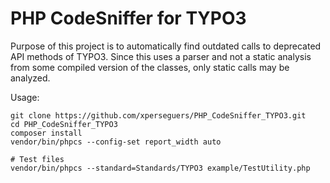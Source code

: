 PHP CodeSniffer for TYPO3
=========================

Purpose of this project is to automatically find outdated calls to deprecated API methods
of TYPO3. Since this uses a parser and not a static analysis from some compiled version of
the classes, only static calls may be analyzed.

Usage:

```
git clone https://github.com/xperseguers/PHP_CodeSniffer_TYPO3.git
cd PHP_CodeSniffer_TYPO3
composer install
vendor/bin/phpcs --config-set report_width auto

# Test files
vendor/bin/phpcs --standard=Standards/TYPO3 example/TestUtility.php
```

